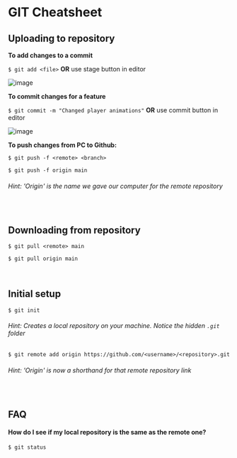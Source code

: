 # GIT Cheatsheet

## Uploading to repository



**To add changes to a commit**

`$ git add <file>` **OR** use stage button in editor

![image](https://user-images.githubusercontent.com/20118856/148621774-85b32bd8-2872-4f7e-b9da-0ae03c07494f.png)


**To commit changes for a feature**

`$ git commit -m "Changed player animations"` **OR** use commit button in editor

![image](https://user-images.githubusercontent.com/20118856/148621906-64d1df5a-b569-4e83-b505-e364bcf1dbf1.png)


**To push changes from PC to Github:**

`$ git push -f <remote> <branch>`

`$ git push -f origin main`
###### *Hint:* 'Origin' is the name we gave our computer for the remote repository

<br>

## Downloading from repository

`$ git pull <remote> main`

`$ git pull origin main`

<br>

## Initial setup

`$ git init`
###### *Hint:* Creates a local repository on your machine. Notice the hidden `.git` folder

`$ git remote add origin https://github.com/<username>/<repository>.git`
###### *Hint:* 'Origin' is now a shorthand for that remote repository link

<br>

## FAQ

#### How do I see if my local repository is the same as the remote one?
`$ git status` 
